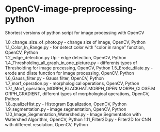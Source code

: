# OpenCV-image-preprocessing-python
Shortest versions of python script for image processing with OpenCV  

1.0_change_size_of_photo.py  - change size of image, OpenCV, Python   
1.1_Color_In_Range.py - 	for detect color with "color in range" function, OpenCV, Python  	
1.2_edge_detection.py	Up - edge detection, OpenCV, Python
1.4_Thresholding_all_graph_in_one_picture.py	- differents types of Thresholding for image processing, OpenCV, Python
1.5_Erode_dilate.py - erode and dilate function for image processing,  OpenCV, Python
1.6_Gauss_filter.py - Gauss filter, OpenCV, Python	
1.7_morf_operation.py - morphological operations, OpenCV, Python	
1.7.1_Morf_operation_MORPH_BLACKHAT.MORPH_OPEN.MORPH_CLOSE.MORPH_GRADIENT, different types of morphological operations, OpenCV, Python	
1.8_qualizeHist.py - Histogram Equalization, OpenCV, Python	 
1.9_segmentation.py	- image segmentation, OpenCV, Python	
1.10_Image_Segmentation_Watershed.py -  Image Segmentation with Watershed Algorithm, OpenCV, Python	
1.11_Filter2D.py	- Filter2D for CNN with different resolution, OpenCV, Python 

